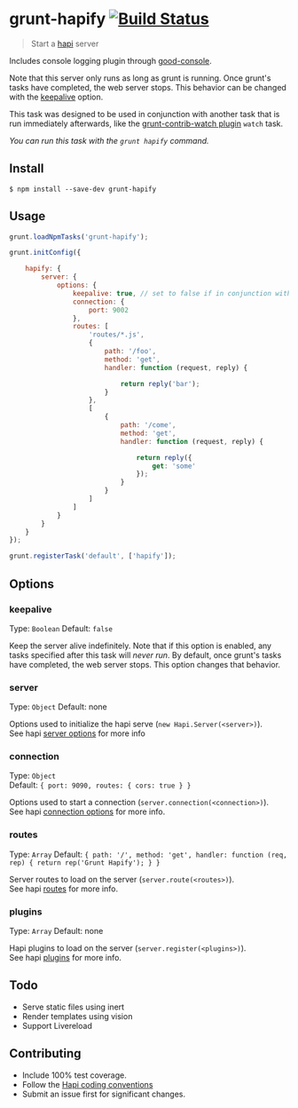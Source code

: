 # grunt-hapify [![Build Status](https://travis-ci.org/genediazjr/grunt-hapify.svg?branch=master)](https://travis-ci.org/genediazjr/grunt-hapify)

> Start a [hapi](http://hapijs.com) server

Includes console logging plugin through [good](https://github.com/hapijs/good)[-console](https://github.com/hapijs/good-console).

Note that this server only runs as long as grunt is running. Once grunt's tasks have completed, the web server stops. This behavior can be changed with the [keepalive](#keepalive) option.

This task was designed to be used in conjunction with another task that is run immediately afterwards, like the [grunt-contrib-watch plugin](https://github.com/gruntjs/grunt-contrib-watch) `watch` task.

_You can run this task with the `grunt hapify` command._

## Install
```
$ npm install --save-dev grunt-hapify
```

## Usage
```js
grunt.loadNpmTasks('grunt-hapify');

grunt.initConfig({

    hapify: {
        server: {
            options: {
                keepalive: true, // set to false if in conjunction with watch
                connection: {
                    port: 9002
                },
                routes: [
                    'routes/*.js',
                    {
                        path: '/foo',
                        method: 'get',
                        handler: function (request, reply) {

                            return reply('bar');
                        }
                    },
                    [
                        {
                            path: '/come',
                            method: 'get',
                            handler: function (request, reply) {

                                return reply({
                                    get: 'some'
                                });
                            }
                        }
                    ]
                ]
            }
        }
    }
});

grunt.registerTask('default', ['hapify']);
```

## Options

### keepalive
Type: `Boolean`
Default: `false`

Keep the server alive indefinitely. Note that if this option is enabled, any tasks specified after this task will _never run_. By default, once grunt's tasks have completed, the web server stops. This option changes that behavior.

### server
Type: `Object`
Default: none

Options used to initialize the hapi serve (`new Hapi.Server(<server>)`). <br>
See hapi [server options](http://hapijs.com/api#new-serveroptions) for more info

### connection
Type: `Object`  
Default: `{ port: 9090, routes: { cors: true } }`

Options used to start a connection (`server.connection(<connection>)`). <br>
See hapi [connection options](http://hapijs.com/api#serverconnectionoptions) for more info.

### routes
Type: `Array`
Default: `{ path: '/', method: 'get', handler: function (req, rep) { return rep('Grunt Hapify'); } }`

Server routes to load on the server (`server.route(<routes>)`). <br>
See hapi [routes](http://hapijs.com/api#serverrouteoptions) for more info.

### plugins
Type: `Array`
Default: none

Hapi plugins to load on the server (`server.register(<plugins>)`). <br>
See hapi [plugins](http://hapijs.com/api#serverregisterplugins-options-callback) for more info.

## Todo
- Serve static files using inert
- Render templates using vision
- Support Livereload

## Contributing
* Include 100% test coverage.
* Follow the [Hapi coding conventions](http://hapijs.com/styleguide)
* Submit an issue first for significant changes.
